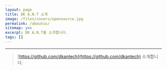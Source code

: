 ```yaml
---
layout: page
title: DK A.N.T 소개
image: /files/covers/opensource.jpg
permalink: /aboutus/
sitemap: yes
excerpt: DK A.N.T를 소개합니다.
tags: []
---
```

<a id="forkme" href="https://github.com/dkantech"></a>

---

> [https://github.com/dkantech](https://github.com/dkantech) 소개합니다.

